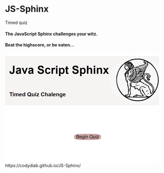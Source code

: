 # JS-Sphinx
Timed quiz 
#### The JavaScript Sphinx challenges your witz.
#### Beat the highscore, or be eaten...
<img src="./assets/Screenshot (7).png" alt="Screenshot">
 https://codydiab.github.io/JS-Sphinx/
